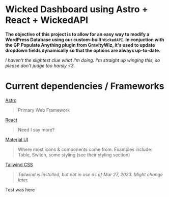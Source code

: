 # Wicked Dashboard using Astro + React + WickedAPI

**The objective of this project is to allow for an easy way to modify a WordPress Database using our custom-built `WickedAPI`. In conjuction with the GP Populate Anything plugin from GravityWiz, it's used to update dropdown fields dynamically so that the options are always up-to-date.**

_I haven't the slightest clue what I'm doing. I'm straight up winging this, so please don't judge too harsly <3._

# Current dependencies / Frameworks

[Astro](https://docs.astro.build/en/getting-started/)

> Primary Web Framework

[React](https://legacy.reactjs.org/docs/getting-started.html)

> Need I say more?

[Material UI](https://mui.com/material-ui/getting-started/overview/)

> Where most icons & components come from. Examples include: Table, Switch, some styling (see their styling section)

[Tailwind CSS](https://tailwindcss.com/docs/installation)

> _Tailwind is installed, but not in use as of Mar 27, 2023. Might change later._


Test was here